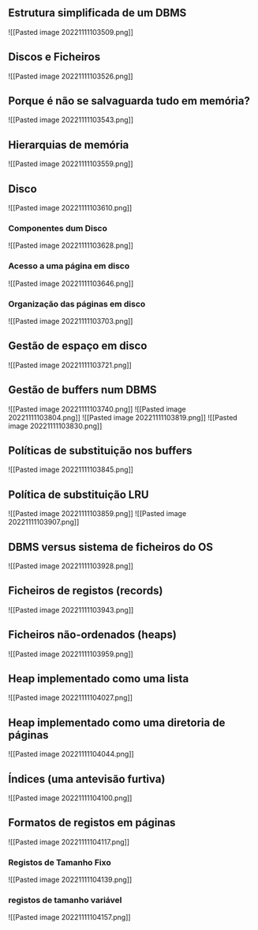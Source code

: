 ## Estrutura simplificada de um DBMS
![[Pasted image 20221111103509.png]]

## Discos e Ficheiros
![[Pasted image 20221111103526.png]]

## Porque é não se salvaguarda tudo em memória?
![[Pasted image 20221111103543.png]]

## Hierarquias de memória
![[Pasted image 20221111103559.png]]

## Disco
![[Pasted image 20221111103610.png]]

### Componentes dum Disco
![[Pasted image 20221111103628.png]]

### Acesso a uma página em disco
![[Pasted image 20221111103646.png]]

### Organização das páginas em disco
![[Pasted image 20221111103703.png]]

## Gestão de espaço em disco
![[Pasted image 20221111103721.png]]

## Gestão de buffers num DBMS
![[Pasted image 20221111103740.png]]
![[Pasted image 20221111103804.png]]
![[Pasted image 20221111103819.png]]
![[Pasted image 20221111103830.png]]

## Políticas de substituição nos buffers
![[Pasted image 20221111103845.png]]

## Política de substituição LRU
![[Pasted image 20221111103859.png]]
![[Pasted image 20221111103907.png]]

## DBMS versus sistema de ficheiros do OS
![[Pasted image 20221111103928.png]]

## Ficheiros de registos (records)
![[Pasted image 20221111103943.png]]

## Ficheiros não-ordenados (heaps)
![[Pasted image 20221111103959.png]]

## Heap implementado como uma lista
![[Pasted image 20221111104027.png]]

## Heap implementado como uma diretoria de páginas
![[Pasted image 20221111104044.png]]

## Índices (uma antevisão furtiva)
![[Pasted image 20221111104100.png]]

## Formatos de registos em páginas
![[Pasted image 20221111104117.png]]

### Registos de Tamanho Fixo
![[Pasted image 20221111104139.png]]

### registos de tamanho variável
![[Pasted image 20221111104157.png]]

